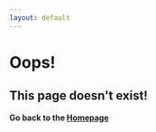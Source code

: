 ```yaml
---
layout: default
---
```


# Oops!

## This page doesn't exist!

**Go back to the [Homepage](https://xf8b.github.io)**
